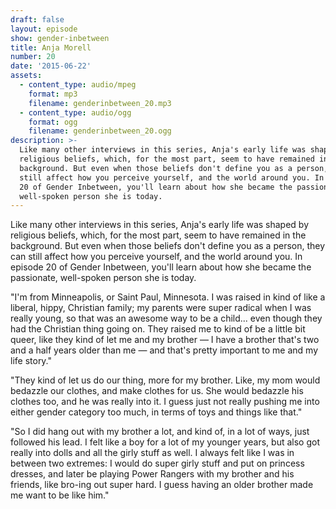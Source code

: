 ```yaml
---
draft: false
layout: episode
show: gender-inbetween
title: Anja Morell
number: 20
date: '2015-06-22'
assets:
  - content_type: audio/mpeg
    format: mp3
    filename: genderinbetween_20.mp3
  - content_type: audio/ogg
    format: ogg
    filename: genderinbetween_20.ogg
description: >-
  Like many other interviews in this series, Anja's early life was shaped by
  religious beliefs, which, for the most part, seem to have remained in the
  background. But even when those beliefs don't define you as a person, they can
  still affect how you perceive yourself, and the world around you. In episode
  20 of Gender Inbetween, you'll learn about how she became the passionate,
  well-spoken person she is today.
---
```

Like many other interviews in this series, Anja's early life was shaped by religious beliefs, which, for the most part, seem to have remained in the background. But even when those beliefs don't define you as a person, they can still affect how you perceive yourself, and the world around you. In episode 20 of Gender Inbetween, you'll learn about how she became the passionate, well-spoken person she is today.

"I'm from Minneapolis, or Saint Paul, Minnesota. I was raised in kind of like a liberal, hippy, Christian family; my parents were super radical when I was really young, so that was an awesome way to be a child... even though they had the Christian thing going on. They raised me to kind of be a little bit queer, like they kind of let me and my brother &mdash; I have a brother that's two and a half years older than me &mdash; and that's pretty important to me and my life story."

"They kind of let us do our thing, more for my brother. Like, my mom would bedazzle our clothes, and make clothes for us. She would bedazzle his clothes too, and he was really into it. I guess just not really pushing me into either gender category too much, in terms of toys and things like that."

"So I did hang out with my brother a lot, and kind of, in a lot of ways, just followed his lead. I felt like a boy for a lot of my younger years, but also got really into dolls and all the girly stuff as well. I always felt like I was in between two extremes: I would do super girly stuff and put on princess dresses, and later be playing Power Rangers with my brother and his friends, like bro-ing out super hard. I guess having an older brother made me want to be like him."